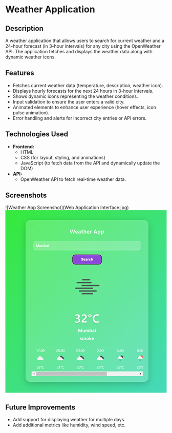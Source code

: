 # Weather Application

## Description
A weather application that allows users to search for current weather and a 24-hour forecast (in 3-hour intervals) for any city using the OpenWeather API. The application fetches and displays the weather data along with dynamic weather icons.

## Features
- Fetches current weather data (temperature, description, weather icon).
- Displays hourly forecasts for the next 24 hours in 3-hour intervals.
- Shows dynamic icons representing the weather conditions.
- Input validation to ensure the user enters a valid city.
- Animated elements to enhance user experience (hover effects, icon pulse animation).
- Error handling and alerts for incorrect city entries or API errors.

## Technologies Used
- **Frontend:**
  - HTML
  - CSS (for layout, styling, and animations)
  - JavaScript (to fetch data from the API and dynamically update the DOM)
- **API:**
  - OpenWeather API to fetch real-time weather data.

## Screenshots
![Weather App Screenshot](Web Application Interface.jpg)
![Weather App Screenshot](image.png)

## Future Improvements
- Add support for displaying weather for multiple days.
- Add additional metrics like humidity, wind speed, etc.
